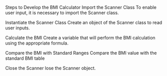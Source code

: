 Steps to Develop the BMI Calculator
Import the Scanner Class
To enable user input, it is necessary to import the Scanner class.

Instantiate the Scanner Class
Create an object of the Scanner class to read user inputs.


Calculate the BMI
Create a variable that will perform the BMI calculation using the appropriate formula.


Compare the BMI with Standard Ranges
Compare the BMI value with the standard BMI table

Close the Scanner
lose the Scanner object.